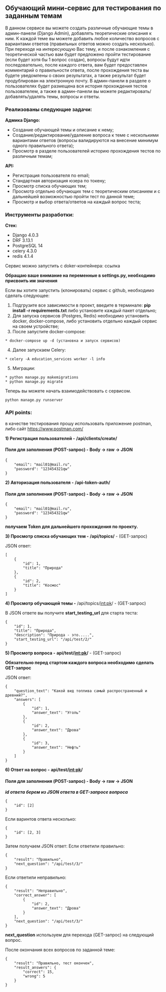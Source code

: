 ## **Обучающий мини-сервис для тестирования по заданным темам**
В данном сервисе вы можете создать различные обучающие темы в админ-панели (Django Admin), добавлять теоретические описания к ним. К каждой теме вы можете добавить любое количество вопросов с вариантами ответов (правильных ответов можно создать несколько). При переходе на интересующую Вас тему, и после ознакомления с теоретической частью вам будет предложено пройти тестирование (если будет хотя бы 1 вопрос создан), вопросы будут идти последовательно, после каждого ответа, вам будет предоставлен комментарий о правильности ответа, после прохождения теста вы будете уведомлены о своих результатах, а также результат будет продублирован на электронную почту. В админ-панели в разделе о пользователях будет размещена вся история прохождения тестов пользователем, а также в админ-панели вы можете редактировать/добавлять/удалять темы, вопросы и ответы.
### Реализованы следующие задачи:
**Адмика Django:**
* Создание обучающей темы и описание к нему;
* Создание/редактирование/удаление вопроса к теме с несколькими вариантами ответов (вопросы валидируются на внесение минимум одного правильного ответа);
* Просмотр в разделе пользователей историю прохождения тестов по различным темам;

**API:**

* Регистрация пользователя по email;
* Стандартная авторизация юзера по токену;
* Просмотр списка обучающих тем;
* Просмотр отдельно обучающих тем с теоретическим описанием и с дальнейшей возможностью пройти тест по данной теме;
* Просмотр и выбор ответа/ответов на каждый вопрос теста;


### Инструменты разработки:

**Стек:**

* Django 4.0.3
* DRF 3.13.1
* PostgreSQL 14
* celery 4.3.0
* redis 4.1.4

Сервис можно запустить с doker-контейнера: ссылка

**Обращаю ваше внимание на переменные в settings.py, необходимо присвоить им значения**


Если вы хотите запустить (клонировать) сервис с github, необходимо сделать следующее: 
1. Подгрузите все зависимости в проект, введите в терминале: **pip install -r requirements.txt** либо установите каждый пакет отдельно;
2. Для запуска сервисов (Postgres, Redis) необходимо установить docker, docker-compose, либо установить отдельно каждый сервис на своем устройстве;
3. После запустите docker-compose:
```
* docker-compose up -d (установка и запуск сервисов)
```
4. Далее запускаем Celery:
```
* celery -A education_services worker -l info
```
5. Миграции:
```
* python manage.py makemigrations
* python manage.py migrate
```
Теперь вы можете начать взаимодействовать с сервисом.
```
python manage.py runserver
```

### API points:
в качестве тестирования прошу использовать приложение postman, либо сайт https://www.postman.com/

**1) Регистрация пользователей  -**
**/api/clients/create/**
#### Поля для заполнения (POST-запрос) - Body -> raw -> JSON
```
{
    "email": "mail01@mail.ru",
    "password": "123454321qw"
}
```

**2) Авторизация пользователя -**
**/api-token-auth/**
#### Поля для заполнения (POST-запрос) - Body -> raw -> JSON
```
{
    "email": "mail01@mail.ru",
    "password": "123454321qw"
}
```
**получаем Token для дальнейшего прохождения по проекту.**

**3) Просмотр списка обучающих тем -**
**/api/topics/** - (GET-запрос)

JSON ответ:
```
[
    {
        "id": 1,
        "title": "Природа"
    },
    {
        "id": 2,
        "title": "Космос"
    }
]
```

**4) Просмотр обучающей темы -**
/api/topics/<int:pk>/ - (GET-запрос)

В JSON ответе вы получите **start_testing_url** для старта теста:
```
{
    "id": 1,
    "title": "Природа",
    "description": "Природа - это.....",
    "start_testing_url": "/api/test/2/"
}
```

**5) Просмотр вопроса -**
**api/test/<int:pk>/** - (GET-запрос)

**Обязательно перед стартом каждого вопроса необходимо сделать GET-запрос**

JSON ответ:
```
{
    "question_text": "Какой вид топлива самый распространенный и древний?",
    "answers": [
        {
            "id": 1,
            "answer_text": "Уголь"
        },
        {
            "id": 2,
            "answer_text": "Дрова"
        },
        {
            "id": 3,
            "answer_text": "Нефть"
        }
    ]
}
```

**6) Ответ на вопрос -**
**api/test/<int:pk>/**
#### Поля для заполнения (POST-запрос) - Body -> raw -> JSON
***id ответа берем из JSON ответа в GET-запросе вопроса***
```
{
    "id": [2]
}
```
Если варинтов ответа несколько:
```
{
    "id": [2, 3]
}
```
Затем получаем JSON ответ:
Если ответили правильно:
```
{
    "result": "Правильно",
    "next_question": "/api/test/3/"
}
```
Если ответили неправильно:
```
{
    "result": "Неправильно",
    "correct_answer": [
        {
            "id": 2,
            "answer_text": "Дрова"
        }
    ],
    "next_question": "/api/test/3/"
}
```
**next_question** используем для перехода (GET-запрос) на следующий вопрос.

После окончания всех вопросов по заданной теме:
```
{
    "result": "Правильно, тест окончен",
    "result_answers": {
        "correct": 15,
        "wrong": 5
    }
}
```

